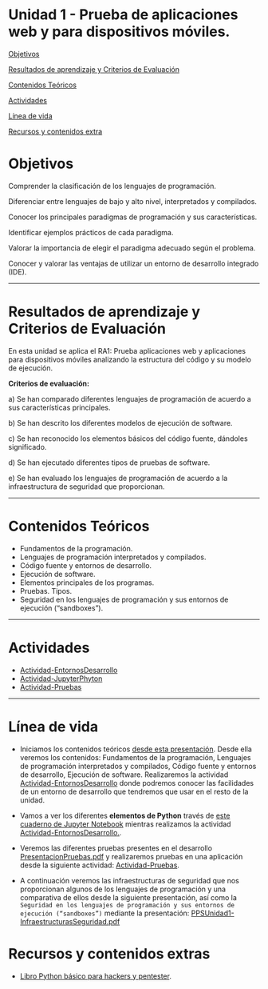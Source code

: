 # Unidad 1 - Prueba de aplicaciones web y para dispositivos móviles.

[Objetivos](#objetivos)

[Resultados de aprendizaje y Criterios de Evaluación](#resultados-de-aprendizaje-y-criterios-de-evaluación)

[Contenidos Teóricos](#contenidos-teóricos)

[Actividades](#actividades)

[Línea de vida](#línea-de-vida)

[Recursos y contenidos extra](#recursos-y-contenidos-extras)

# Objetivos

Comprender la clasificación de los lenguajes de programación.

Diferenciar entre lenguajes de bajo y alto nivel, interpretados y compilados.

Conocer los principales paradigmas de programación y sus características.

Identificar ejemplos prácticos de cada paradigma.

Valorar la importancia de elegir el paradigma adecuado según el problema.

Conocer y valorar las ventajas de utilizar un entorno de desarrollo integrado (IDE).

---
# Resultados de aprendizaje y Criterios de Evaluación

En esta unidad se aplica el RA1: Prueba aplicaciones web y aplicaciones para dispositivos móviles analizando la estructura del código y su modelo de ejecución.

**Criterios de evaluación:**

a)	Se han comparado diferentes lenguajes de programación de acuerdo a sus características principales.

b)	Se han descrito los diferentes modelos de ejecución de software.

c)	Se han reconocido los elementos básicos del código fuente, dándoles significado.

d)	Se han ejecutado diferentes tipos de pruebas de software.

e)	Se han evaluado los lenguajes de programación de acuerdo a la infraestructura de seguridad que proporcionan.


---
# Contenidos Teóricos

- Fundamentos de la programación.
- Lenguajes de programación interpretados y compilados.
- Código fuente y entornos de desarrollo.
- Ejecución de software.
- Elementos principales de los programas.
- Pruebas. Tipos.
- Seguridad en los lenguajes de programación y sus entornos de ejecución (“sandboxes”).


---
# Actividades

- [Actividad-EntornosDesarrollo](Actividad-EntornosDesarrollo/README.md)
- [Actividad-JupyterPhyton](Actividad-JupyterPhyton/README.md)
- [Actividad-Pruebas](Actividad-Pruebas/README.md)


---

# Línea de vida


- Iniciamos los contenidos teóricos [desde esta presentación](ContenidosTeoricos/PPSUnidad1-LenguajesProgramacion.pdf). Desde ella veremos los contenidos: Fundamentos de la programación, Lenguajes de programación interpretados y compilados,  Código fuente y entornos de desarrollo,  Ejecución de software. Realizaremos la actividad [Actividad-EntornosDesarrollo](Actividad-EntornosDesarrollo/README.md) donde podremos conocer las facilidades de un entorno de desarrollo que tendremos que usar en el resto de la unidad.

- Vamos a ver los diferentes **elementos de Python** través de [este cuaderno de Jupyter Notebook](./Actividad-JupyterPhyton/ElementosPython.ipynb) mientras realizamos la actividad [Actividad-EntornosDesarrollo.](Actividad-EntornosDesarrollo/README.md).  

- Veremos las diferentes pruebas presentes en el desarrollo [PresentacionPruebas.pdf](./Actividad-Pruebas/Pruebas.pdf) y realizaremos pruebas en una aplicación desde la siguiente actividad: [Actividad-Pruebas](Actividad-Pruebas/README.md).

- A continuación veremos las infraestructuras de seguridad que nos proporcionan algunos de los lenguajes de programación y una comparativa de ellos desde la siguiente presentación, así como  la `Seguridad en los lenguajes de programación y sus entornos de ejecución (“sandboxes”)` mediante la presentación: [PPSUnidad1-InfraestructurasSeguridad.pdf](ContenidosTeoricos/PPSUnidad1-InfraestructurasSeguridad.pdf)


# Recursos y contenidos extras

- [Libro Python básico para hackers y pentester](https://protegermipc.net/2019/05/22/libro-python-basico-para-hackers-y-pentester).